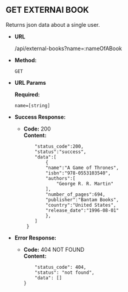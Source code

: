 **GET EXTERNAl BOOK**
----
  Returns json data about a single user.

* **URL**

  /api/external-books?name=:nameOfABook

* **Method:**

  `GET`
  
*  **URL Params**

   **Required:**
 
   `name=[string]`

* **Success Response:**

  * **Code:** 200 <br />
    **Content:** 
    ```{
        "status_code":200,
        "status":"success",
        "data":[
            {
            "name":"A Game of Thrones",
            "isbn":"978-0553103540",
            "authors":[
                "George R. R. Martin"
            ],
            "number_of_pages":694,
            "publisher":"Bantam Books",
            "country":"United States",
            "release_date":"1996-08-01"
            },
        ]
     }
     ```
 
* **Error Response:**

  * **Code:** 404 NOT FOUND <br />
    **Content:** 
    ```{
        "status_code": 404,
        "status": "not found",
        "data": []
    }
    ```
